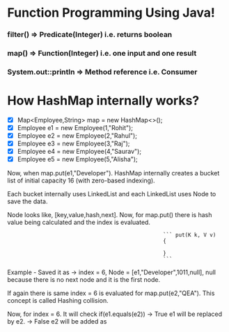 # Function Programming Using Java!

### filter() => Predicate(Integer) i.e. returns boolean
### map() => Function(Integer) i.e. one input and one result
### System.out::println => Method reference i.e. Consumer

# How HashMap internally works?

- [x] Map<Employee,String> map = new HashMap<>();
- [x] Employee e1 = new Employee(1,"Rohit");
- [x] Employee e2 = new Employee(2,"Rahul");
- [x] Employee e3 = new Employee(3,"Raj");
- [x] Employee e4 = new Employee(4,"Saurav");
- [x] Employee e5 = new Employee(5,"Alisha");    

Now, when map.put(e1,"Developer"). HashMap internally creates a bucket list of initial capacity 16 (with zero-based indexing).

Each bucket internally uses LinkedList and each LinkedList uses Node to save the data.

Node looks like, [key,value,hash,next]. Now, for map.put() there is hash value being calculated and the index is evaluated.

                                                      ``` put(K k, V v)
                                                      {
                                                         
                                                      }
                                                      ```

Example - Saved it as -> index = 6, Node = [e1,"Developer",1011,null], null because there is no next node and it is the first node.

If again there is same index = 6  is evaluated for map.put(e2,"QEA"). This concept is called Hashing collision.

Now, for index = 6. It will check if(e1.equals(e2)) -> 
                                                       True e1 will be replaced by e2.
                                                    -> 
                                                       False e2 will be added as 




